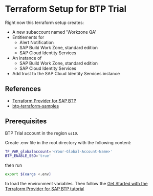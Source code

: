 # Terraform Setup for BTP Trial

Right now this terraform setup creates:

- A new subaccount named 'Workzone QA'
- Entitlements for
  - Alert Notification
  - SAP Build Work Zone, standard edition
  - SAP Cloud Identity Services
- An instance of
  - SAP Build Work Zone, standard edition
  - SAP Cloud Identity Services
- Add trust to the SAP Cloud Identity Services instance

## References

- [Terraform Provider for SAP BTP](https://registry.terraform.io/providers/SAP/btp/latest/docs)
- [btp-terraform-samples](https://github.com/SAP-samples/btp-terraform-samples/)

## Prerequisites

BTP Trial account in the region `us10`.

Create .env file in the root directory with the following content:

```bash
TF_VAR_globalaccount='<Your-Global-Account-Name>'
BTP_ENABLE_SSO='true'
```

then run

```bash
export $(xargs <.env)
```

to load the environment variables. Then follow the [ Get Started with the Terraform Provider for SAP BTP tutorial](https://developers.sap.com/tutorials/btp-terraform-get-started.html)
